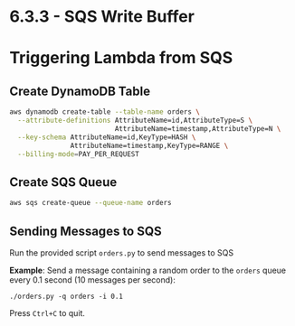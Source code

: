 # 6.3.3 - SQS Write Buffer

# Triggering Lambda from SQS

## Create DynamoDB Table

```sh
aws dynamodb create-table --table-name orders \
  --attribute-definitions AttributeName=id,AttributeType=S \
                          AttributeName=timestamp,AttributeType=N \
  --key-schema AttributeName=id,KeyType=HASH \
               AttributeName=timestamp,KeyType=RANGE \
  --billing-mode=PAY_PER_REQUEST
```

## Create SQS Queue

```sh
aws sqs create-queue --queue-name orders
```

## Sending Messages to SQS

Run the provided script `orders.py` to send messages to SQS

**Example**: Send a message containing a random order to the `orders` queue every 0.1 second (10 messages per second):

`./orders.py -q orders -i 0.1`

Press `Ctrl+C` to quit.
